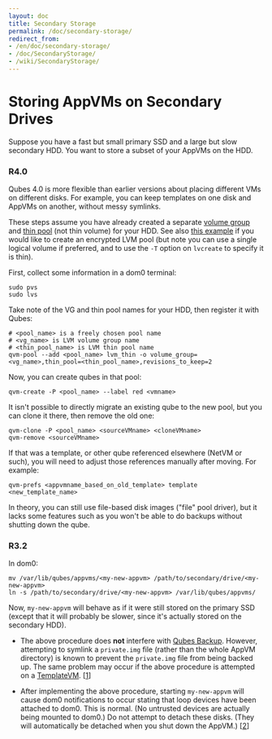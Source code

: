 ```yaml
---
layout: doc
title: Secondary Storage
permalink: /doc/secondary-storage/
redirect_from:
- /en/doc/secondary-storage/
- /doc/SecondaryStorage/
- /wiki/SecondaryStorage/
---
```


Storing AppVMs on Secondary Drives
==================================

Suppose you have a fast but small primary SSD and a large but slow secondary HDD.
You want to store a subset of your AppVMs on the HDD.

### R4.0 ###

Qubes 4.0 is more flexible than earlier versions about placing different VMs on different disks. 
For example, you can keep templates on one disk and AppVMs on another, without messy symlinks.

These steps assume you have already created a separate [volume group](https://access.redhat.com/documentation/en-us/red_hat_enterprise_linux/6/html/logical_volume_manager_administration/vg_admin#VG_create) and [thin pool](https://access.redhat.com/documentation/en-us/red_hat_enterprise_linux/6/html/logical_volume_manager_administration/thinly_provisioned_volume_creation) (not thin volume) for your HDD.
See also [this example](https://www.linux.com/blog/how-full-encrypt-your-linux-system-lvm-luks) if you would like to create an encrypted LVM pool (but note you can use a single logical volume if preferred, and to use the `-T` option on `lvcreate` to specify it is thin).

First, collect some information in a dom0 terminal:

    sudo pvs
    sudo lvs

Take note of the VG and thin pool names for your HDD, then register it with Qubes:

    # <pool_name> is a freely chosen pool name
    # <vg_name> is LVM volume group name
    # <thin_pool_name> is LVM thin pool name
    qvm-pool --add <pool_name> lvm_thin -o volume_group=<vg_name>,thin_pool=<thin_pool_name>,revisions_to_keep=2
    
Now, you can create qubes in that pool:

    qvm-create -P <pool_name> --label red <vmname>

It isn't possible to directly migrate an existing qube to the new pool, but you can clone it there, then remove the old one:

    qvm-clone -P <pool_name> <sourceVMname> <cloneVMname>
    qvm-remove <sourceVMname>

If that was a template, or other qube referenced elsewhere (NetVM or such), you will need to adjust those references manually after moving.
For example:

    qvm-prefs <appvmname_based_on_old_template> template <new_template_name>

In theory, you can still use file-based disk images ("file" pool driver), but it lacks some features such as you won't be able to do backups without shutting down the qube.

### R3.2 ###

In dom0:

    mv /var/lib/qubes/appvms/<my-new-appvm> /path/to/secondary/drive/<my-new-appvm>
    ln -s /path/to/secondary/drive/<my-new-appvm> /var/lib/qubes/appvms/

Now, `my-new-appvm` will behave as if it were still stored on the primary SSD (except that it will probably be slower, since it's actually stored on the secondary HDD).

 * The above procedure does **not** interfere with [Qubes Backup][].
   However, attempting to symlink a `private.img` file (rather than the whole AppVM directory) is known to prevent the `private.img` file from being backed up.
   The same problem may occur if the above procedure is attempted on a [TemplateVM][]. [[1]]

 * After implementing the above procedure, starting `my-new-appvm` will cause dom0 notifications to occur stating that loop devices have been attached to dom0.
   This is normal. 
   (No untrusted devices are actually being mounted to dom0.)
   Do not attempt to detach these disks.
   (They will automatically be detached when you shut down the AppVM.) [[2]]

[Qubes Backup]: /doc/BackupRestore/
[TemplateVM]: /doc/Templates/
[1]: https://groups.google.com/d/topic/qubes-users/EITd1kBHD30/discussion
[2]: https://groups.google.com/d/topic/qubes-users/nDrOM7dzLNE/discussion
